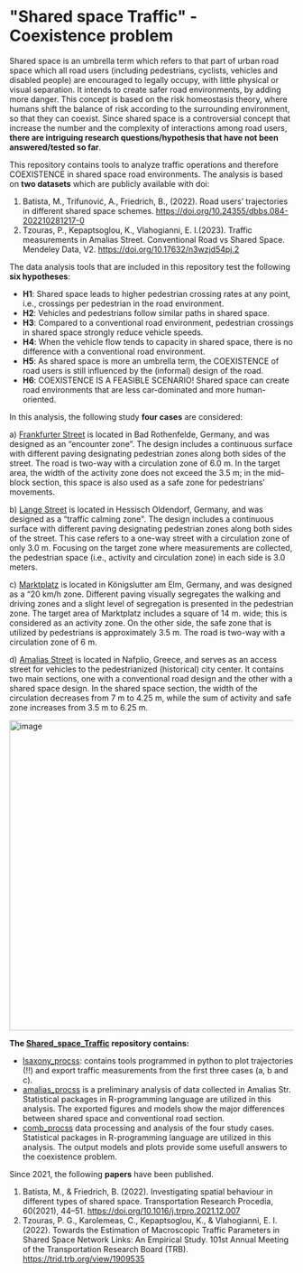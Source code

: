 # "Shared space Traffic" - Coexistence problem

Shared space is an umbrella term which refers to that part of urban road space which all road users (including pedestrians, cyclists, vehicles and disabled people) are encouraged to legally occupy, with little physical or visual separation. It intends to create safer road environments, by adding more danger. This concept is based on the risk homeostasis theory, where humans shift the balance of risk according to the surrounding environment, so that they can coexist. Since shared space is a controversial concept that increase the number and the complexity of interactions among road users, **there are intriguing research questions/hypothesis that have not been answered/tested so far**. 

This repository contains tools to analyze traffic operations and therefore COEXISTENCE in shared space road environments. The analysis is based on **two datasets** which are publicly available with doi:
1) Batista, M., Trifunović, A., Friedrich, B., (2022). Road users’ trajectories in different shared space schemes. https://doi.org/10.24355/dbbs.084-202210281217-0
2) Tzouras, P., Kepaptsoglou, K., Vlahogianni, E. I.(2023). Traffic measurements in Amalias Street. Conventional Road vs Shared Space. Mendeley Data, V2. https://doi.org/10.17632/n3wzjd54pj.2

The data analysis tools that are included in this repository test the following **six hypotheses**:
- **H1**: Shared space leads to higher pedestrian crossing rates at any point, i.e., crossings per pedestrian in the road environment.
- **H2**: Vehicles and pedestrians follow similar paths in shared space.
- **H3**: Compared to a conventional road environment, pedestrian crossings in shared space strongly reduce vehicle speeds.
- **H4**: When the vehicle flow tends to capacity in shared space, there is no difference with a conventional road environment.
- **H5**: As shared space is more an umbrella term, the COEXISTENCE of road users is still influenced by the (informal) design of the road.
- **H6**: COEXISTENCE IS A FEASIBLE SCENARIO! Shared space can create road environments that are less car-dominated and more human-oriented.

In this analysis, the following study **four cases** are considered:

a) [Frankfurter Street](https://www.openstreetmap.org/#map=18/52.10746/8.16162) is located in Bad Rothenfelde, Germany, and was designed as an “encounter zone”. The design includes a continuous surface with different paving designating pedestrian zones along both sides of the street. The road is two-way with a circulation zone of 6.0 m. In the target area, the width of the activity zone does not exceed the 3.5 m; in the mid-block section, this space is also used as a safe zone for pedestrians’ movements.

b) [Lange Street](https://www.openstreetmap.org/#map=18/52.16817/9.24980) is located in Hessisch Oldendorf, Germany, and was designed as a “traffic calming zone". The design includes a continuous surface with different paving designating pedestrian zones along both sides of the street. This case refers to a one-way street with a circulation zone of only 3.0 m. Focusing on the target zone where measurements are collected, the pedestrian space (i.e., activity and circulation zone) in each side is 3.0 meters.

c) [Marktplatz](https://www.openstreetmap.org/#map=18/52.25022/10.81891) is located in Königslutter am Elm, Germany, and was designed as a “20 km/h zone. Different paving visually segregates the walking and driving zones and a slight level of segregation is presented in the pedestrian zone. The target area of Marktplatz includes a square of 14 m. wide; this is considered as an activity zone. On the other side, the safe zone that is utilized by pedestrians is approximately 3.5 m. The road is two-way with a circulation zone of 6 m.

d) [Amalias Street](https://www.openstreetmap.org/#map=19/37.56608/22.79967) is located in Nafplio, Greece, and serves as an access street for vehicles to the pedestrianized (historical) city center. It contains two main sections, one with a conventional road design and the other with a shared space design. In the shared space section, the width of the circulation decreases from 7 m to 4.25 m, while the sum of activity and safe zone increases from 3.5 m to 6.25 m.

<img width="550" alt="image" src="https://user-images.githubusercontent.com/63541107/227502726-1de18f10-35a4-49e1-81ed-29969812e162.png">

**The [Shared_space_Traffic](https://github.com/panosgjuras/Shared_space_Traffic) repository contains:**
- [lsaxony_procss](https://github.com/panosgjuras/Shared_space_Traffic/tree/main/lsaxony_procss): contains tools programmed in python to plot trajectories (!!) and export traffic measurements from the first three cases (a, b and c).
- [amalias_procss](https://github.com/panosgjuras/Shared_space_Traffic/tree/main/amalias_procss) is a preliminary analysis of data collected in Amalias Str. Statistical packages in R-programming language are utilized in this analysis. The exported figures and models show the major differences between shared space and conventional road section.
- [comb_procss](https://github.com/panosgjuras/Shared_space_Traffic/tree/main/comb_procss) data processing and analysis of the four study cases. Statistical packages in R-programming language are utilized in this analysis. The output models and plots provide some usefull answers to the coexistence problem.

Since 2021, the following **papers** have been published.
1. Batista, M., & Friedrich, B. (2022). Investigating spatial behaviour in different types of shared space. Transportation Research Procedia, 60(2021), 44–51. https://doi.org/10.1016/j.trpro.2021.12.007
2. Tzouras, P. G., Karolemeas, C., Kepaptsoglou, K., & Vlahogianni, E. I. (2022). Towards the Estimation of Macroscopic Traffic Parameters in Shared Space Network Links: An Empirical Study. 101st Annual Meeting of the Transportation Research Board (TRB). https://trid.trb.org/view/1909535
